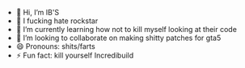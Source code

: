 - 👋 Hi, I’m IB'S
- 👀 I fucking hate rockstar
- 🌱 I’m currently learning how not to kill myself looking at their code
- 💞️ I’m looking to collaborate on making shitty patches for gta5
- 😄 Pronouns: shits/farts
- ⚡ Fun fact: kill yourself Incredibuild
